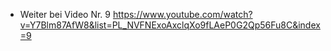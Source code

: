 - Weiter bei Video Nr. 9
https://www.youtube.com/watch?v=Y7Blm87AfW8&list=PL_NVFNExoAxclqXo9fLAeP0G2Qp56Fu8C&index=9
